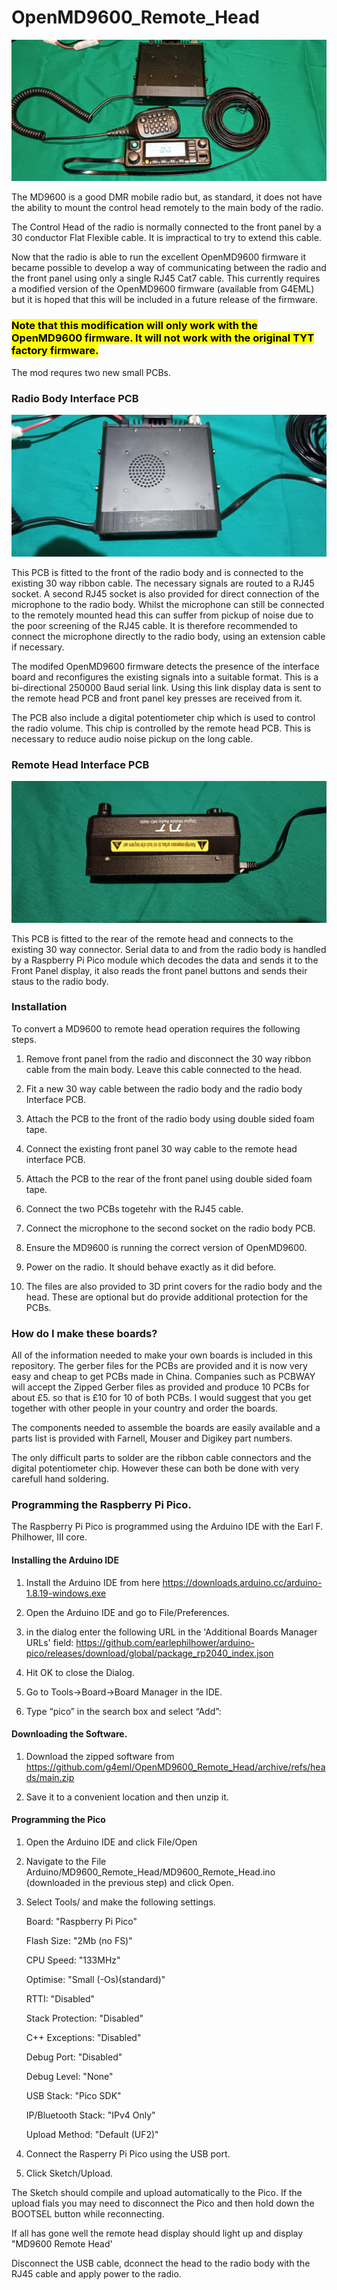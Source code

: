 # OpenMD9600_Remote_Head

![MD9600 Remote Head](Pics/IMG1.jpg) 

The MD9600 is a good DMR mobile radio but, as standard, it does not have the ability to mount the control head remotely to the main body of the radio. 

The Control Head of the radio is normally connected to the front panel by a 30 conductor Flat Flexible cable. It is impractical to try to extend this cable. 

Now that the radio is able to run the excellent OpenMD9600 firmware it became possible to develop a way of communicating between the radio and the front panel using only a single RJ45 Cat7 cable. This currently requires a modified version of the OpenMD9600 firmware (available from G4EML) but it is hoped that this will be included in a future release of the firmware.  

### <mark>**Note that this modification will only work with the OpenMD9600 firmware. It will not work with the original TYT factory firmware.**</mark>

The mod requres two new small PCBs. 

### Radio Body Interface PCB

![Body](Pics/IMG6.jpg)

This PCB is fitted to the front of the radio body and is connected to the existing 30 way ribbon cable. The necessary signals are routed to a RJ45 socket. A second RJ45 socket is also provided for direct connection of the microphone to the radio body.  Whilst the microphone can still be connected to the remotely mounted head this can suffer from pickup of noise due to the poor screening of the RJ45 cable. It is therefore recommended to connect the microphone directly to the radio body, using an extension cable if necessary. 

The modifed OpenMD9600 firmware detects the presence of the interface board and reconfigures the existing signals into a suitable format. This is a bi-directional 250000 Baud serial link.  Using this link display data is sent to the remote head PCB and front panel key presses are received from it. 

The PCB also include a digital potentiometer chip which is used to control the radio volume.  This chip is controlled by the remote head PCB.  This is necessary to reduce audio noise pickup on the long cable. 

### Remote Head Interface PCB

![Head](Pics/IMG3.jpg)

This PCB is fitted to the rear of the remote head and connects to the existing 30 way connector.  Serial data to and from the radio body is handled by a Raspberry Pi Pico module which decodes the data and sends it to the Front Panel display, it also reads the front panel buttons and sends their staus to the radio body. 

### Installation

To convert a MD9600 to remote head operation requires the following steps. 

1. Remove front panel from the radio and disconnect the 30 way ribbon cable from the main body. Leave this cable connected to the head.

2. Fit a new 30 way cable between the radio body and the radio body Interface PCB. 

3. Attach the PCB to the front of the radio body using double sided foam tape. 

4. Connect the existing front panel 30 way cable to the remote head interface PCB. 

5. Attach the PCB to the rear of the front panel using double sided foam tape. 

6. Connect the two PCBs togetehr with the RJ45 cable. 

7. Connect the microphone to the second socket on the radio body PCB. 

8. Ensure the MD9600 is running the correct version of OpenMD9600.

9. Power on the radio. It should behave exactly as it did before. 

10. The files are also provided to 3D print covers for the radio body and the head. These are optional but do provide additional protection for the PCBs. 

### How do I make these boards?

All of the information needed to make your own boards is included in this repository. The gerber files for the PCBs are provided and it is now very easy and cheap to get PCBs made in China. Companies such as PCBWAY will accept the Zipped Gerber files as provided and produce 10 PCBs for about £5.  so that is £10 for 10 of both PCBs. I would suggest that you get together with other people in your country and order the boards. 

The components needed to assemble the boards are easily available and a parts list is provided with Farnell, Mouser and Digikey part numbers. 

The only difficult parts to solder are the ribbon cable connectors and the digital potentiometer chip. However these can both be done with very carefull hand soldering. 

### Programming the Raspberry Pi Pico.

The Raspberry Pi Pico is programmed using the Arduino IDE with the Earl F. Philhower, III core. 

#### Installing the Arduino IDE

1. Install the Arduino IDE from here https://downloads.arduino.cc/arduino-1.8.19-windows.exe

2. Open the Arduino IDE and go to File/Preferences.

3. in the dialog enter the following URL in the 'Additional Boards Manager URLs' field: https://github.com/earlephilhower/arduino-pico/releases/download/global/package_rp2040_index.json

4. Hit OK to close the Dialog.

5. Go to Tools->Board->Board Manager in the IDE.

6. Type “pico” in the search box and select “Add”:

#### Downloading the Software.

1. Download the zipped software from https://github.com/g4eml/OpenMD9600_Remote_Head/archive/refs/heads/main.zip

2. Save it to a convenient location and then unzip it. 

#### Programming the Pico

1. Open the Arduino IDE and click File/Open

2. Navigate to the File Arduino/MD9600_Remote_Head/MD9600_Remote_Head.ino (downloaded in the previous step) and click Open.

3. Select Tools/ and make the following settings. 
   
   Board: "Raspberry Pi Pico"
   
   Flash Size: "2Mb (no FS)"
   
   CPU Speed: "133MHz"
   
   Optimise: "Small (-Os)(standard)"
   
   RTTI: "Disabled"
   
   Stack Protection: "Disabled"
   
   C++ Exceptions: "Disabled"
   
   Debug Port: "Disabled"
   
   Debug Level: "None"
   
   USB Stack: "Pico SDK"
   
   IP/Bluetooth Stack: "IPv4 Only"
   
   Upload Method: "Default (UF2)"

4. Connect the Rasperry Pi Pico using the USB port. 

5. Click Sketch/Upload.

The Sketch should compile and upload automatically to the Pico. If the upload fials you may need to disconnect the Pico and then hold down the BOOTSEL button while reconnecting. 

If all has gone well the remote head display should light up and display "MD9600 Remote Head'

Disconnect the USB cable, dconnect the head to the radio body with the RJ45 cable and apply power to the radio.